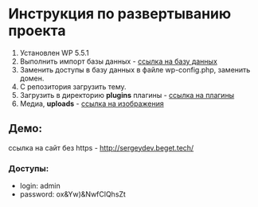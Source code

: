 # Инструкция по развертыванию проекта
1. Установлен WP 5.5.1
2. Выполнить импорт базы данных - [ссылка на базу данных](https://drive.google.com/file/d/1cdoxeaJm07_cz5jfn_ussrd94snuXeTH/view?usp=sharing) 
3. Заменить доступы в базу данных в файле wp-config.php, заменить домен.
4. С репозитория загрузить тему.
5. Загрузить в директорию **plugins** плагины - [ссылка на плагины](https://drive.google.com/file/d/1V9AtHoLP79D0nOx1ntC2kXESI07BzN5q/view?usp=sharing)
6. Медиа, **uploads** - [ссылка на изображения](https://drive.google.com/file/d/1V6pEL6qJR7YM0A0fjfivnwottcZNBa9j/view?usp=sharing)
## Демо:
ссылка на сайт без https - <http://sergeydev.beget.tech/>
### Доступы:

* login: admin
* password: ox&Yw)&NwfClQhsZt
